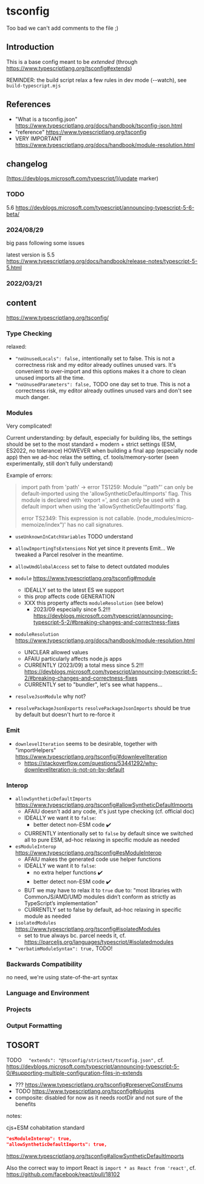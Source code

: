 # tsconfig

Too bad we can't add comments to the file ;)

## Introduction

This is a base config meant to be *extended* (through https://www.typescriptlang.org/tsconfig#extends)

REMINDER: the build script relax a few rules in dev mode (--watch), see `build-typescript.mjs`


## References

* "What is a tsconfig.json" https://www.typescriptlang.org/docs/handbook/tsconfig-json.html
* "reference" https://www.typescriptlang.org/tsconfig
* VERY IMPORTANT https://www.typescriptlang.org/docs/handbook/module-resolution.html


## changelog

[https://devblogs.microsoft.com/typescript/](update marker)

### TODO

5.6 https://devblogs.microsoft.com/typescript/announcing-typescript-5-6-beta/


### 2024/08/29

big pass following some issues

latest version is 5.5 https://www.typescriptlang.org/docs/handbook/release-notes/typescript-5-5.html


### 2022/03/21



## content
https://www.typescriptlang.org/tsconfig/

### Type Checking

relaxed:
* `"noUnusedLocals": false,` intentionally set to false. This is not a correctness risk and my editor already outlines unused vars.
  It's convenient to over-import and this options makes it a chore to clean unused imports all the time.
* `"noUnusedParameters": false,` TODO one day set to true. This is not a correctness risk, my editor already outlines unused vars and don't see much danger.

### Modules

Very complicated!

Current understanding: by default, especially for building libs, the settings should be set to the most standard + modern + strict settings (ESM, ES2022, no tolerance)
HOWEVER when building a final app (especially node app) then we ad-hoc relax the setting, cf. tools/memory-sorter (seen experimentally, still don't fully understand)

Example of errors:
> import path from 'path'
> -> error TS1259: Module '"path"' can only be default-imported using the 'allowSyntheticDefaultImports' flag. This module is declared with 'export =', and can only be used with a default import when using the 'allowSyntheticDefaultImports' flag.
>
> error TS2349: This expression is not callable. (node_modules/micro-memoize/index")' has no call signatures.


* `useUnknownInCatchVariables` TODO understand
* `allowImportingTsExtensions` Not yet since it prevents Emit... We tweaked a Parcel resolver in the meantime.
* `allowUmdGlobalAccess` set to false to detect outdated modules

* `module` https://www.typescriptlang.org/tsconfig#module
  * IDEALLY set to the latest ES we support
  * this prop affects code GENERATION
  * XXX this property affects `moduleResolution` (see below)
    * 2023/09 especially since 5.2!!! https://devblogs.microsoft.com/typescript/announcing-typescript-5-2/#breaking-changes-and-correctness-fixes
* `moduleResolution` https://www.typescriptlang.org/docs/handbook/module-resolution.html
  * UNCLEAR allowed values
  * AFAIU particularly affects node.js apps
  * CURRENTLY (2023/09) a total mess since 5.2!!! https://devblogs.microsoft.com/typescript/announcing-typescript-5-2/#breaking-changes-and-correctness-fixes
  * CURRENTLY set to "bundler", let's see what happens...
* `resolveJsonModule` why not?
* `resolvePackageJsonExports` `resolvePackageJsonImports` should be true by default but doesn't hurt to re-force it


### Emit

* `downlevelIteration` seems to be desirable, together with "importHelpers" https://www.typescriptlang.org/tsconfig/#downlevelIteration
  * https://stackoverflow.com/questions/53441292/why-downleveliteration-is-not-on-by-default

### Interop

* `allowSyntheticDefaultImports` https://www.typescriptlang.org/tsconfig#allowSyntheticDefaultImports
  * AFAIU doesn't add any code, it's just type checking (cf. official doc)
  * IDEALLY we want it to `false`:
    * better detect non-ESM code ✔️
  * CURRENTLY intentionally set to `false` by default since we switched all to pure ESM, ad-hoc relaxing in specific module as needed
* `esModuleInterop` https://www.typescriptlang.org/tsconfig#esModuleInterop
  * AFAIU makes the generated code use helper functions
  * IDEALLY we want it to `false`:
    * no extra helper functions ✔️
    * better detect non-ESM code ✔️
  * BUT we may have to relax it to `true` due to: "most libraries with CommonJS/AMD/UMD modules didn’t conform as strictly as TypeScript’s implementation"
  * CURRENTLY set to false by default, ad-hoc relaxing in specific module as needed
* `isolatedModules` https://www.typescriptlang.org/tsconfig#isolatedModules
  * set to true always bc. parcel needs it, cf. https://parceljs.org/languages/typescript/#isolatedmodules
* `"verbatimModuleSyntax": true,` TODO!

### Backwards Compatibility

no need, we're using state-of-the-art syntax

### Language and Environment


### Projects


### Output Formatting






## TOSORT

TODO `	"extends": "@tsconfig/strictest/tsconfig.json",` cf. https://devblogs.microsoft.com/typescript/announcing-typescript-5-0/#supporting-multiple-configuration-files-in-extends


* ??? https://www.typescriptlang.org/tsconfig#preserveConstEnums
* TODO https://www.typescriptlang.org/tsconfig#plugins
* composite: disabled for now as it needs rootDir and not sure of the benefits


notes:

cjs+ESM cohabitation standard
```json
"esModuleInterop": true,
"allowSyntheticDefaultImports": true,
```
https://www.typescriptlang.org/tsconfig#allowSyntheticDefaultImports

Also the correct way to import React is `import * as React from 'react'`, cf. https://github.com/facebook/react/pull/18102
